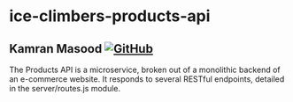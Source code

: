 # ice-climbers-products-api

## Kamran Masood [![GitHub](https://img.shields.io/badge/github-%23121011.svg?style=for-the-badge&logo=github&logoColor=white&link=https://github.com/kevinzhugao)](https://github.com/kamasood)

The Products API is a microservice, broken out of a monolithic backend of an e-commerce website. It responds to several RESTful endpoints, detailed in the server/routes.js module.
